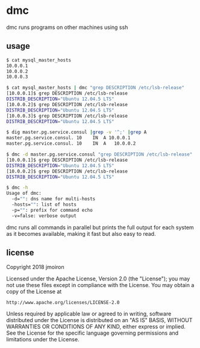 # dmc
dmc runs programs on other machines using ssh

## usage

``` sh
$ cat mysql_master_hosts
10.0.0.1
10.0.0.2
10.0.0.3

$ cat mysql_master_hosts | dmc "grep DESCRIPTION /etc/lsb-release"
[10.0.0.1]$ grep DESCRIPTION /etc/lsb-release
DISTRIB_DESCRIPTION="Ubuntu 12.04.5 LTS"
[10.0.0.2]$ grep DESCRIPTION /etc/lsb-release
DISTRIB_DESCRIPTION="Ubuntu 12.04.5 LTS"
[10.0.0.3]$ grep DESCRIPTION /etc/lsb-release
DISTRIB_DESCRIPTION="Ubuntu 12.04.5 LTS"

$ dig master.pg.service.consul |grep -v '^;' |grep A
master.pg.service.consul. 10	IN	A 10.0.0.1
master.pg.service.consul. 10	IN	A	10.0.0.2

$ dmc -d master.pg.service.consul "grep DESCRIPTION /etc/lsb-release"
[10.0.0.1]$ grep DESCRIPTION /etc/lsb-release
DISTRIB_DESCRIPTION="Ubuntu 12.04.5 LTS"
[10.0.0.2]$ grep DESCRIPTION /etc/lsb-release
DISTRIB_DESCRIPTION="Ubuntu 12.04.5 LTS"

$ dmc -h
Usage of dmc:
  -d="": dns name for multi-hosts
  -hosts="": list of hosts
  -p="": prefix for command echo
  -v=false: verbose output
```

dmc runs all commands in parallel but prints the full output for each system as
it becomes available, making it fast but also easy to read.

## license
Copyright 2018 jmoiron

Licensed under the Apache License, Version 2.0 (the "License");
you may not use these files except in compliance with the License.
You may obtain a copy of the License at

    http://www.apache.org/licenses/LICENSE-2.0

Unless required by applicable law or agreed to in writing, software
distributed under the License is distributed on an "AS IS" BASIS,
WITHOUT WARRANTIES OR CONDITIONS OF ANY KIND, either express or implied.
See the License for the specific language governing permissions and
limitations under the License.
